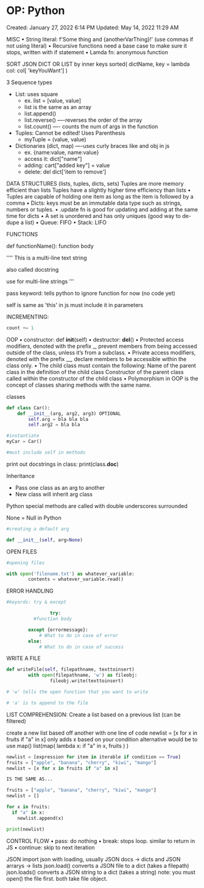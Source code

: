 # OP: Python

Created: January 27, 2022 6:14 PM
Updated: May 14, 2022 11:29 AM

MISC
• String literal: f'Some thing and {anotherVarThing}!' (use commas if not using literal)
• Recursive functions need a base case to make sure it stops, written with if statement
• Lamda fn: anonymous function

SORT JSON DICT OR LIST by inner keys
sorted( dictName, key = lambda col: col[ 'keyYouWant'] )

3 Sequence types

- List: uses square
  - ex. list = [value, value]
  - list is the same as an array
  - list.append()
  - list.reverse() —-reverses the order of the array
  - list.count() —- counts the num of args in the function
- Tuples: Cannot be edited! Uses Parenthesis
  - myTuple = (value, value)
- Dictionaries (dict, map) —-uses curly braces like and obj in js
  - ex. {name:value, name:value}
  - access it: dict["name"]
  - adding: cart["added key"] = value
  - delete: del dict['item to remove']


DATA STRUCTURES (lists, tuples, dicts, sets)
Tuples are more memory efficient than lists
Tuples have a slightly higher time efficiency than lists
• Tuples are capable of holding one item as long as the item is followed by a comma
• Dicts: keys must be an immutable data type such as strings, numbers or tuples.
• .update fn is good for updating and adding at the same time for dicts
• A set is unordered and has only uniques (good way to de-dupe a list)
• Queue: FIFO
• Stack: LIFO


FUNCTIONS

def functionName():
function body

''''
This is a
multi-line
text string

also called docstring

use for multi-line strings
'''

pass keyword: tells python to ignore function for now (no code yet)

self is same as 'this' in js
must include it in parameters

INCREMENTING:

```python
count += 1
```


OOP
• constructor:   def __init__(self)
• destructor: __del__()
• Protected access modifiers, denoted with the prefix _, prevent members from being accessed outside of the class, unless it’s from a subclass.
• Private access modifiers, denoted with the prefix __, declare members to be accessible within the class only. 
• The child class must contain the following:
Name of the parent class in the definition of the child class
Constructor of the parent class called within the constructor of the child class
• Polymorphism in OOP is the concept of classes sharing methods with the same name.

classes

```python
def class Car():
	def __init__(arg, arg2, arg3) OPTIONAL
		self.arg = bla bla bla
		self.arg2 = bla bla

#instantiate
myCar = Car()

#must include self in methods

```

print out docstrings in class: print(class.**doc**)

Inheritance

- Pass one class as an arg to another
- New class will inherit arg class

Python special methods are called with double underscores surrounded

None = Null in Python

```python
#creating a default arg

def __init__(self, arg=None)
```

OPEN FILES

```python
#opening files

with open('filename.txt') as whatever_variable:
		contents = whatever_variable.read()
```

ERROR HANDLING

```python
#keyords: try & except

				try:
          #function body

        except {errormessage}:
            # What to do in case of error
        else:
            # What to do in case of success
```

WRITE A FILE

```python
def writeFile(self, filepathname, texttoinsert)
		with open(filepathname, 'w') as fileobj:
				fileobj.write(texttoinsert)

# 'w' tells the open function that you want to write

# 'a' is to append to the file
```

LIST COMPREHENSION: Create a list based on a previous list (can be filtered)

create a new list based off another with one line of code
newlist = [x for x in fruits if "a" in x]
only adds x based on your condition
alternative would be to use map()
list(map( lambda x: if "a" in x, fruits ) )

```python
newlist = [expression for item in iterable if condition == True]
fruits = ["apple", "banana", "cherry", "kiwi", "mango"]
newlist = [x for x in fruits if "a" in x]

IS THE SAME AS...

fruits = ["apple", "banana", "cherry", "kiwi", "mango"]
newlist = []

for x in fruits:
  if "a" in x:
    newlist.append(x)

print(newlist)
```


CONTROL FLOW
• pass: do nothing
• break: stops loop. similar to return in JS
• continue: skip to next iteration


JSON
import json
with loading, usually JSON docs -> dicts and JSON arrarys -> lists
json.load() converts a JSON file to a dict (takes a filepath)
json.loads() converts a JSON string to a dict (takes a string)
   note: you must open() the file first. both take file object.
